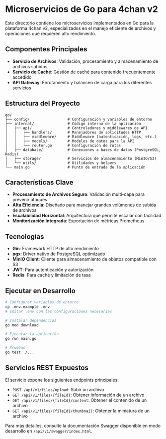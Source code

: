 # Microservicios de Go para 4chan v2

Este directorio contiene los microservicios implementados en Go para la plataforma 4chan v2, especializados en el manejo eficiente de archivos y operaciones que requieren alto rendimiento.

## Componentes Principales

- **Servicio de Archivos**: Validación, procesamiento y almacenamiento de archivos subidos
- **Servicio de Caché**: Gestión de caché para contenido frecuentemente accedido
- **API Gateway**: Enrutamiento y balanceo de carga para los diferentes servicios

## Estructura del Proyecto

```
go/
├── config/                 # Configuración y variables de entorno
├── internal/               # Código interno de la aplicación
│   ├── api/                # Controladores y middlewares de API
│   │   ├── handlers/       # Manejadores de solicitudes HTTP
│   │   ├── middleware/     # Middleware (autenticación, logs, etc.)
│   │   ├── models/         # Modelos de datos para la API
│   │   └── router.go       # Configuración de rutas
│   ├── database/           # Conexiones a bases de datos (PostgreSQL, Redis)
│   ├── storage/            # Servicios de almacenamiento (MinIO/S3)
│   └── utils/              # Utilidades y helpers
└── main.go                 # Punto de entrada de la aplicación
```

## Características Clave

- **Procesamiento de Archivos Seguro**: Validación multi-capa para prevenir ataques
- **Alta Eficiencia**: Diseñado para manejar grandes volúmenes de subida de archivos
- **Escalabilidad Horizontal**: Arquitectura que permite escalar con facilidad
- **Monitorización Integrada**: Exportación de métricas Prometheus

## Tecnologías

- **Gin**: Framework HTTP de alto rendimiento
- **pgx**: Driver nativo de PostgreSQL optimizado
- **MinIO Client**: Cliente para almacenamiento de objetos compatible con S3
- **JWT**: Para autenticación y autorización
- **Redis**: Para caché y limitación de tasa

## Ejecutar en Desarrollo

```bash
# Configurar variables de entorno
cp .env.example .env
# Editar .env con las configuraciones necesarias

# Instalar dependencias
go mod download

# Ejecutar la aplicación
go run main.go

# Pruebas
go test ./...
```

## Servicios REST Expuestos

El servicio expone los siguientes endpoints principales:

- `POST /api/v1/files/upload`: Subir un archivo
- `GET /api/v1/files/{fileId}`: Obtener información de un archivo
- `GET /api/v1/files/{fileId}/content`: Obtener el contenido de un archivo
- `GET /api/v1/files/{fileId}/thumbnail`: Obtener la miniatura de un archivo

Para más detalles, consulte la documentación Swagger disponible en modo desarrollo en `/api/v1/swagger/index.html`.